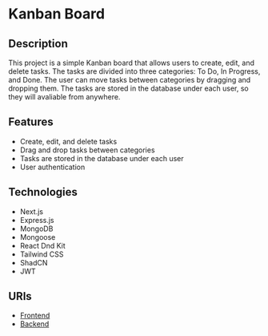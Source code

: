 # Kanban Board

## Description

This project is a simple Kanban board that allows users to create, edit, and delete tasks. The tasks are divided into three categories: To Do, In Progress, and Done. The user can move tasks between categories by dragging and dropping them. The tasks are stored in the database under each user, so they will avaliable from anywhere.

## Features

- Create, edit, and delete tasks
- Drag and drop tasks between categories
- Tasks are stored in the database under each user
- User authentication

## Technologies

- Next.js
- Express.js
- MongoDB
- Mongoose
- React Dnd Kit
- Tailwind CSS
- ShadCN
- JWT

## URls

- [Frontend](https://kanban-board-51.vercel.app/)
- [Backend](https://kanban-board-backend-51.vercel.app/)
